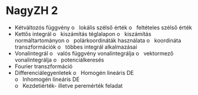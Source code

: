 # NagyZH 2

- Kétváltozós függvény
  o   lokális szélső érték
  o   feltételes szélső érték
- Kettős integrál
  o   kiszámítás téglalapon
  o   kiszámítás normáltartományon
  o   polárkoordináták használata
  o   koordináta transzformációk
  o   többes integrál alkalmazásai
- Vonalintegrál
  o   valós függvény vonalintegrálja
  o   vektormező vonalintegrálja
  o   potenciálkeresés
- Fourier transzformáció
- Differenciálegyenletek
  o   Homogén lineáris DE  
  o   Inhomogén lineáris DE  
  o   Kezdetiérték- illetve peremérték feladat
